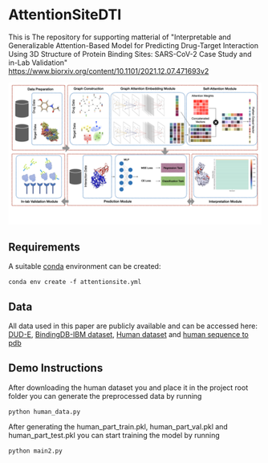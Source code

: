 # AttentionSiteDTI
This is The repository for supporting matterial of "Interpretable and Generalizable Attention-Based Model for Predicting Drug-Target Interaction Using 3D Structure of Protein Binding Sites: SARS-CoV-2 Case Study and in-Lab Validation"
https://www.biorxiv.org/content/10.1101/2021.12.07.471693v2

![AttentionSiteDTI](AttentionSiteDTI.png)

## Requirements
A suitable [conda](https://conda.io/) environment can be created:
```
conda env create -f attentionsite.yml
```
## Data
All data used in this paper are publicly available and can be accessed here: [DUD-E](http://dude.docking.org ), [BindingDB-IBM dataset](https://github.com/IBM/InterpretableDTIP), [Human dataset](https://github.com/masashitsubaki/CPI_prediction/tree/master/dataset) and [human sequence to pdb](https://github.com/prokia/drugVQA/tree/master/data)

## Demo Instructions
After downloading the human dataset you and place it in the project root folder you can generate the preprocessed data by running
```
python human_data.py
```
After generating the human_part_train.pkl, human_part_val.pkl and human_part_test.pkl you can start training the model by running
```
python main2.py
```





